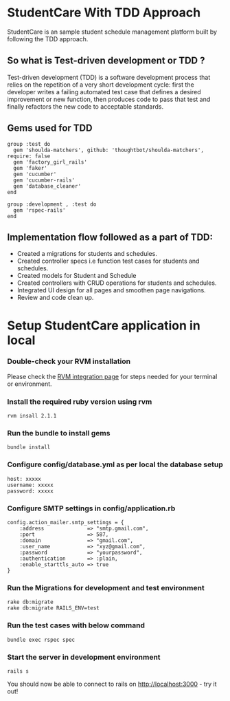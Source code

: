 StudentCare With TDD Approach
====
StudentCare is an sample student schedule management platform built by following the TDD approach.

## So what is Test-driven development or TDD ?

Test-driven development (TDD) is a software development process that relies on the repetition of a very short development cycle: first the developer writes a failing automated test case that defines a desired improvement or new function, then produces code to pass that test and finally refactors the new code to acceptable standards.

## Gems used for TDD

    group :test do
      gem 'shoulda-matchers', github: 'thoughtbot/shoulda-matchers', require: false
      gem 'factory_girl_rails'
      gem 'faker'
      gem 'cucumber'
      gem 'cucumber-rails'
      gem 'database_cleaner'
    end
    
    group :development , :test do
      gem 'rspec-rails'
    end
    
## Implementation flow followed as a part of TDD:
* Created a migrations for students and schedules.
* Created controller specs i.e function test cases for students and schedules.
* Created models for Student and Schedule 
* Created controllers with CRUD operations for students and schedules.
* Integrated UI design for all pages and smoothen page navigations.
* Review and code clean up.

# Setup StudentCare application in local

### Double-check your RVM installation
Please check the [RVM integration page](https://rvm.io/integration) for steps needed for your terminal or environment.

### Install the required ruby version using rvm

    rvm insall 2.1.1

### Run the bundle to install gems

    bundle install

### Configure config/database.yml as per local the database setup

    host: xxxxx
    username: xxxxx
	password: xxxxx

### Configure SMTP settings in config/application.rb 

	config.action_mailer.smtp_settings = {
		:address              => "smtp.gmail.com",
		:port                 => 587,
		:domain               => "gmail.com",
		:user_name            => "xyz@gmail.com",
		:password             => "yourpassword",
		:authentication       => :plain,
		:enable_starttls_auto => true
	}
	

### Run the Migrations for development and test environment

    rake db:migrate
    rake db:migrate RAILS_ENV=test
    
### Run the test cases with below command

	bundle exec rspec spec

### Start the server in development environment
	
	rails s

You should now be able to connect to rails on [http://localhost:3000](http://localhost:3000) - try it out!
